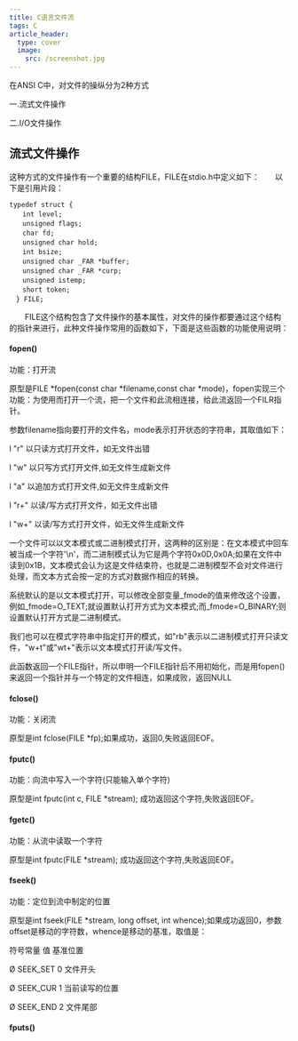 ```yaml
---
title: C语言文件流
tags: C
article_header:
  type: cover
  image:
    src: /screenshot.jpg
---
```




在ANSI C中，对文件的操纵分为2种方式

一.流式文件操作

二.I/O文件操作



## 流式文件操作

这种方式的文件操作有一个重要的结构FILE，FILE在stdio.h中定义如下：　　以下是引用片段：

```
typedef struct { 
　　int level;  
　　unsigned flags;  
　　char fd;  
　　unsigned char hold;  
　　int bsize;  
　　unsigned char _FAR *buffer;  
　　unsigned char _FAR *curp;  
　　unsigned istemp;  
　　short token;  
　} FILE; 
```

　　FILE这个结构包含了文件操作的基本属性，对文件的操作都要通过这个结构的指针来进行，此种文件操作常用的函数如下，下面是这些函数的功能使用说明：

#### fopen()

功能：打开流

原型是FILE *fopen(const char *filename,const char *mode)，fopen实现三个功能：为使用而打开一个流，把一个文件和此流相连接，给此流返回一个FILR指针。

参数filename指向要打开的文件名，mode表示打开状态的字符串，其取值如下：

l  "r" 以只读方式打开文件，如无文件出错

l  "w" 以只写方式打开文件,如无文件生成新文件

l  "a" 以追加方式打开文件,如无文件生成新文件

l  "r+" 以读/写方式打开文件，如无文件出错

l  "w+" 以读/写方式打开文件，如无文件生成新文件

一个文件可以以文本模式或二进制模式打开，这两种的区别是：在文本模式中回车被当成一个字符'\n'，而二进制模式认为它是两个字符0x0D,0x0A;如果在文件中读到0x1B，文本模式会认为这是文件结束符，也就是二进制模型不会对文件进行处理，而文本方式会按一定的方式对数据作相应的转换。

系统默认的是以文本模式打开，可以修改全部变量_fmode的值来修改这个设置，例如_fmode=O_TEXT;就设置默认打开方式为文本模式;而_fmode=O_BINARY;则设置默认打开方式是二进制模式。

我们也可以在模式字符串中指定打开的模式，如"rb"表示以二进制模式打开只读文件，"w+t"或"wt+"表示以文本模式打开读/写文件。

此函数返回一个FILE指针，所以申明一个FILE指针后不用初始化，而是用fopen()来返回一个指针并与一个特定的文件相连，如果成败，返回NULL



#### fclose()

功能：关闭流

原型是int fclose(FILE *fp);如果成功，返回0,失败返回EOF。



#### fputc()

功能：向流中写入一个字符(只能输入单个字符)

原型是int fputc(int c, FILE *stream); 成功返回这个字符,失败返回EOF。



#### fgetc()

功能：从流中读取一个字符

原型是int fputc(FILE *stream); 成功返回这个字符,失败返回EOF。



#### fseek()

功能：定位到流中制定的位置

原型是int fseek(FILE *stream, long offset, int whence);如果成功返回0，参数offset是移动的字符数，whence是移动的基准，取值是：

符号常量     值     基准位置

Ø  SEEK_SET 0 文件开头

Ø  SEEK_CUR 1 当前读写的位置

Ø  SEEK_END 2 文件尾部



#### fputs()

